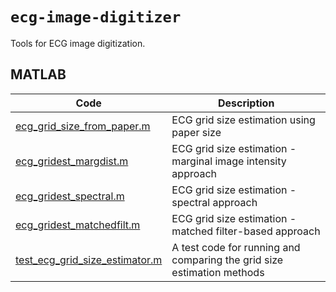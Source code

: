 # `ecg-image-digitizer`

Tools for ECG image digitization.

## MATLAB

| Code | Description |
|---|---|
[ecg_grid_size_from_paper.m](ecg_grid_size_from_paper.m)| ECG grid size estimation using paper size |
[ecg_gridest_margdist.m](ecg_gridest_margdist.m)| ECG grid size estimation - marginal image intensity approach |
[ecg_gridest_spectral.m](ecg_gridest_spectral.m)| ECG grid size estimation - spectral approach |
[ecg_gridest_matchedfilt.m](ecg_gridest_matchedfilt.m)| ECG grid size estimation - matched filter-based approach |
[test_ecg_grid_size_estimator.m](./test_ecg_grid_size_estimator.m)| A test code for running and comparing the grid size estimation methods |



